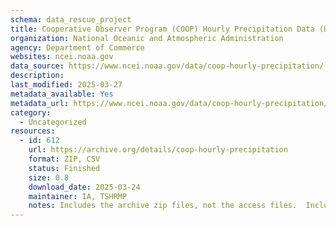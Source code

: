```yaml
---
schema: data_rescue_project 
title: Cooperative Observer Program (COOP) Hourly Precipitation Data (HPD), Version 2.0
organization: National Oceanic and Atmospheric Administration
agency: Department of Commerce
websites: ncei.noaa.gov
data_source: https://www.ncei.noaa.gov/data/coop-hourly-precipitation/
description: 
last_modified: 2025-03-27
metadata_available: Yes
metadata_url: https://www.ncei.noaa.gov/data/coop-hourly-precipitation/v2/doc/CHPD-v2-ATBD-20181023.pdf
category:
  - Uncategorized
resources:
  - id: 612
    url: https://archive.org/details/coop-hourly-precipitation
    format: ZIP, CSV
    status: Finished
    size: 0.8
    download_date: 2025-03-24
    maintainer: IA, TSHRMP
    notes: Includes the archive zip files, not the access files.  Includes all available data from June 7th, 1948 to March 3rd, 2025.
---
```

